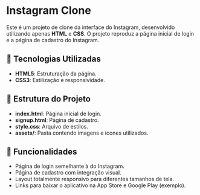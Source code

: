 # Instagram Clone

Este é um projeto de clone da interface do Instagram, desenvolvido utilizando apenas **HTML** e **CSS**. O projeto reproduz a página inicial de login e a página de cadastro do Instagram.

## 🚀 Tecnologias Utilizadas

- **HTML5**: Estruturação da página.
- **CSS3**: Estilização e responsividade.

## 🧰 Estrutura do Projeto

- **index.html**: Página inicial de login.
- **signup.html**: Página de cadastro.
- **style.css**: Arquivo de estilos.
- **assets/**: Pasta contendo imagens e ícones utilizados.

## 🎨 Funcionalidades

- Página de login semelhante à do Instagram.
- Página de cadastro com integração visual.
- Layout totalmente responsivo para diferentes tamanhos de tela.
- Links para baixar o aplicativo na App Store e Google Play (exemplo).
